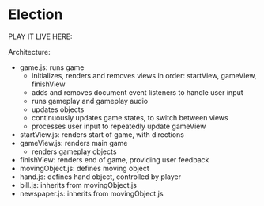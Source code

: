 # Election

PLAY IT LIVE HERE: 

Architecture:

- game.js: runs game
  - initializes, renders and removes views in order: startView, gameView,               finishView
  - adds and removes document event listeners to handle user input
  - runs gameplay and gameplay audio
  - updates objects
  - continuously updates game states, to switch between views
  - processes user input to repeatedly update gameView
- startView.js: renders start of game, with directions
- gameView.js: renders main game
  - renders gameplay objects
- finishView: renders end of game, providing user feedback
- movingObject.js: defines moving object
- hand.js: defines hand object, controlled by player
- bill.js: inherits from movingObject.js
- newspaper.js: inherits from movingObject.js
